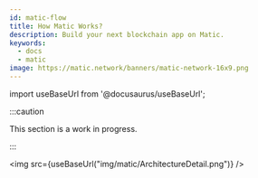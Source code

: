 ```yaml
---
id: matic-flow
title: How Matic Works?
description: Build your next blockchain app on Matic.
keywords:
  - docs
  - matic
image: https://matic.network/banners/matic-network-16x9.png 
---
```

import useBaseUrl from '@docusaurus/useBaseUrl';

:::caution

This section is a work in progress.

:::

<img src={useBaseUrl("img/matic/ArchitectureDetail.png")} />